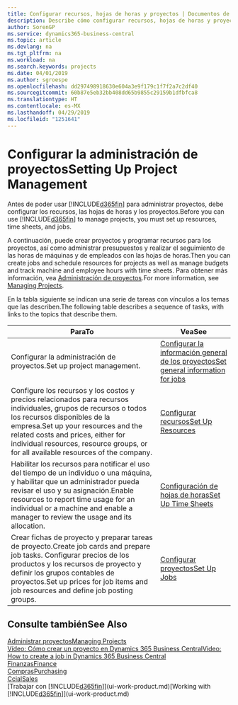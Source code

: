 ```yaml
---
title: Configurar recursos, hojas de horas y proyectos | Documentos de Microsoft
description: Describe cómo configurar recursos, hojas de horas y proyectos para administrar proyectos.
author: SorenGP
ms.service: dynamics365-business-central
ms.topic: article
ms.devlang: na
ms.tgt_pltfrm: na
ms.workload: na
ms.search.keywords: projects
ms.date: 04/01/2019
ms.author: sgroespe
ms.openlocfilehash: dd297498918630e604a3e9f179c1f7f2a7c2df40
ms.sourcegitcommit: 60b87e5eb32bb408dd65b9855c29159b1dfbfca8
ms.translationtype: HT
ms.contentlocale: es-MX
ms.lasthandoff: 04/29/2019
ms.locfileid: "1251641"
---
```

# <a name="setting-up-project-management"></a><span data-ttu-id="a1f9e-103">Configurar la administración de proyectos</span><span class="sxs-lookup"><span data-stu-id="a1f9e-103">Setting Up Project Management</span></span>
<span data-ttu-id="a1f9e-104">Antes de poder usar [!INCLUDE[d365fin](includes/d365fin_md.md)] para administrar proyectos, debe configurar los recursos, las hojas de horas y los proyectos.</span><span class="sxs-lookup"><span data-stu-id="a1f9e-104">Before you can use [!INCLUDE[d365fin](includes/d365fin_md.md)] to manage projects, you must set up resources, time sheets, and jobs.</span></span>

<span data-ttu-id="a1f9e-105">A continuación, puede crear proyectos y programar recursos para los proyectos, así como administrar presupuestos y realizar el seguimiento de las horas de máquinas y de empleados con las hojas de horas.</span><span class="sxs-lookup"><span data-stu-id="a1f9e-105">Then you can create jobs and schedule resources for projects as well as manage budgets and track machine and employee hours with time sheets.</span></span> <span data-ttu-id="a1f9e-106">Para obtener más información, vea [Administración de proyectos](projects-manage-projects.md).</span><span class="sxs-lookup"><span data-stu-id="a1f9e-106">For more information, see [Managing Projects](projects-manage-projects.md).</span></span>  

<span data-ttu-id="a1f9e-107">En la tabla siguiente se indican una serie de tareas con vínculos a los temas que las describen.</span><span class="sxs-lookup"><span data-stu-id="a1f9e-107">The following table describes a sequence of tasks, with links to the topics that describe them.</span></span>

| <span data-ttu-id="a1f9e-108">Para</span><span class="sxs-lookup"><span data-stu-id="a1f9e-108">To</span></span> | <span data-ttu-id="a1f9e-109">Vea</span><span class="sxs-lookup"><span data-stu-id="a1f9e-109">See</span></span> |
| --- | --- |
| <span data-ttu-id="a1f9e-110">Configurar la administración de proyectos.</span><span class="sxs-lookup"><span data-stu-id="a1f9e-110">Set up project management.</span></span>|[<span data-ttu-id="a1f9e-111">Configurar la información general de los proyectos</span><span class="sxs-lookup"><span data-stu-id="a1f9e-111">Set general information for jobs</span></span>](projects-how-setup-jobs.md#to-set-general-information-for-jobs)|
| <span data-ttu-id="a1f9e-112">Configure los recursos y los costos y precios relacionados para recursos individuales, grupos de recursos o todos los recursos disponibles de la empresa.</span><span class="sxs-lookup"><span data-stu-id="a1f9e-112">Set up your resources and the related costs and prices, either for individual resources, resource groups, or for all available resources of the company.</span></span> |[<span data-ttu-id="a1f9e-113">Configurar recursos</span><span class="sxs-lookup"><span data-stu-id="a1f9e-113">Set Up Resources</span></span>](projects-how-setup-resources.md) |
| <span data-ttu-id="a1f9e-114">Habilitar los recursos para notificar el uso del tiempo de un individuo o una máquina, y habilitar que un administrador pueda revisar el uso y su asignación.</span><span class="sxs-lookup"><span data-stu-id="a1f9e-114">Enable resources to report time usage for an individual or a machine and enable a manager to review the usage and its allocation.</span></span> |[<span data-ttu-id="a1f9e-115">Configuración de hojas de horas</span><span class="sxs-lookup"><span data-stu-id="a1f9e-115">Set Up Time Sheets</span></span>](projects-how-setup-time-sheets.md) |
| <span data-ttu-id="a1f9e-116">Crear fichas de proyecto y preparar tareas de proyecto.</span><span class="sxs-lookup"><span data-stu-id="a1f9e-116">Create job cards and prepare job tasks.</span></span> <span data-ttu-id="a1f9e-117">Configurar precios de los productos y los recursos de proyecto y definir los grupos contables de proyectos.</span><span class="sxs-lookup"><span data-stu-id="a1f9e-117">Set up prices for job items and job resources and define job posting groups.</span></span> |[<span data-ttu-id="a1f9e-118">Configurar proyectos</span><span class="sxs-lookup"><span data-stu-id="a1f9e-118">Set Up Jobs</span></span>](projects-how-setup-jobs.md) |

## <a name="see-also"></a><span data-ttu-id="a1f9e-119">Consulte también</span><span class="sxs-lookup"><span data-stu-id="a1f9e-119">See Also</span></span>

[<span data-ttu-id="a1f9e-120">Administrar proyectos</span><span class="sxs-lookup"><span data-stu-id="a1f9e-120">Managing Projects</span></span>](projects-manage-projects.md)  
[<span data-ttu-id="a1f9e-121">Vídeo: Cómo crear un proyecto en Dynamics 365 Business Central</span><span class="sxs-lookup"><span data-stu-id="a1f9e-121">Video: How to create a job in Dynamics 365 Business Central</span></span>](https://www.youtube.com/watch?v=VqaPWr7BWmw)  
[<span data-ttu-id="a1f9e-122">Finanzas</span><span class="sxs-lookup"><span data-stu-id="a1f9e-122">Finance</span></span>](finance.md)  
[<span data-ttu-id="a1f9e-123">Compras</span><span class="sxs-lookup"><span data-stu-id="a1f9e-123">Purchasing</span></span>](purchasing-manage-purchasing.md)  
[<span data-ttu-id="a1f9e-124">Ccial</span><span class="sxs-lookup"><span data-stu-id="a1f9e-124">Sales</span></span>](sales-manage-sales.md)  
<span data-ttu-id="a1f9e-125">[Trabajar con [!INCLUDE[d365fin](includes/d365fin_md.md)]](ui-work-product.md)</span><span class="sxs-lookup"><span data-stu-id="a1f9e-125">[Working with [!INCLUDE[d365fin](includes/d365fin_md.md)]](ui-work-product.md)</span></span>  
